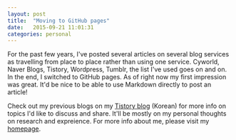 ```yaml
---
layout: post
title:  "Moving to GitHub pages"
date:   2015-09-21 11:01:31
categories: personal
---
```


For the past few years, I've posted several articles on several blog services
as travelling from place to place rather than using one service. Cyworld,
Naver Blogs, Tistory, Wordpress, Tumblr, the list I've used goes on and on.
In the end, I switched to GitHub pages. As of right now my first impression
was great. It'd be nice to be able to use Markdown directly to post an article!

Check out my previous blogs on my [Tistory blog][my-tistory] (Korean) for more
info on topics I'd like to discuss and share. It'll be mostly on my personal
thoughts on research and expreience.
For more info about me, please visit my [homepage][my-homepage].

[my-tistory]: http://thinkpiece.tistory.com
[my-homepage]: http://www.jyp.me
